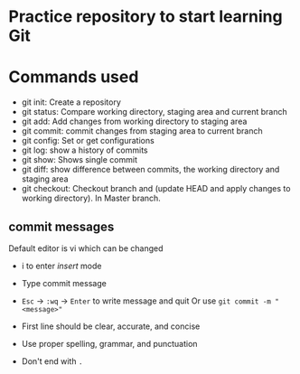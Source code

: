 # Practice repository to start learning Git


# Commands used
  - git init: Create a repository
  - git status: Compare working directory, staging area and current branch
  - git add: Add changes from working directory to staging area
  - git commit: commit changes from staging area to current branch
  - git config: Set or get configurations
  - git log: show a history of commits
  - git show: Shows single commit
  - git diff: show difference between commits, the working directory and staging area
  - git checkout: Checkout branch and (update HEAD and apply changes to working directory). In Master branch.

## commit messages

Default editor is vi which can be changed
  - i to enter *insert* mode
  - Type commit message
  - `Esc` -> `:wq` -> `Enter` to write message and quit
Or use `git commit -m "<message>"`

- First line should be clear, accurate, and concise
- Use proper spelling, grammar, and punctuation
- Don't end with `.`
